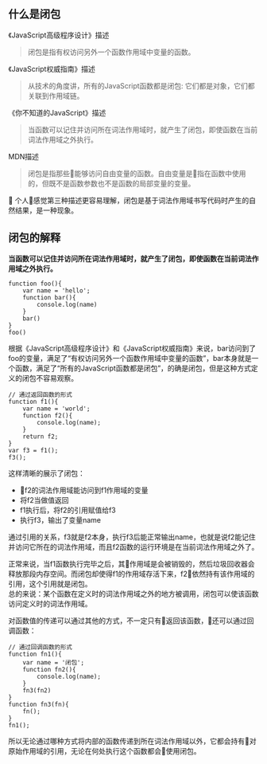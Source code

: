 ## 什么是闭包
《JavaScript高级程序设计》描述
 >闭包是指有权访问另外一个函数作用域中变量的函数。

《JavaScript权威指南》描述    
>从技术的角度讲，所有的JavaScript函数都是闭包: 它们都是对象，它们都关联到作用域链。    

《你不知道的JavaScript》描述
>当函数可以记住并访问所在词法作用域时，就产生了闭包，即使函数在当前词法作用域之外执行。   

MDN描述
>闭包是指那些能够访问自由变量的函数。自由变量是指在函数中使用的，但既不是函数参数也不是函数的局部变量的变量。    


个人感觉第三种描述更容易理解，闭包是基于词法作用域书写代码时产生的自然结果，是一种现象。

## 闭包的解释
**当函数可以记住并访问所在词法作用域时，就产生了闭包，即使函数在当前词法作用域之外执行。**     
```
function foo(){
    var name = 'hello';
    function bar(){
        console.log(name)
    }
    bar()
}
foo()
```
根据《JavaScript高级程序设计》和《JavaScript权威指南》来说，bar访问到了foo的变量，满足了“有权访问另外一个函数作用域中变量的函数”，bar本身就是一个函数，满足了“所有的JavaScript函数都是闭包”，的确是闭包，但是这种方式定义的闭包不容易观察。
```
// 通过返回函数的形式
function f1(){
    var name = 'world';
    function f2(){
        console.log(name);
    }
    return f2;
}
var f3 = f1();
f3();
```
这样清晰的展示了闭包：
- f2的词法作用域能访问到f1作用域的变量
- 将f2当做值返回
- f1执行后，将f2的引用赋值给f3
- 执行f3，输出了变量name    

通过引用的关系，f3就是f2本身，执行f3后能正常输出name，也就是说f2能记住并访问它所在的词法作用域，而且f2函数的运行环境是在当前词法作用域之外了。   

正常来说，当f1函数执行完毕之后，其作用域是会被销毁的，然后垃圾回收器会释放那段内存空间。而闭包却使得f1的作用域存活下来，f2依然持有该作用域的引用，这个引用就是闭包。    
总的来说：某个函数在定义时的词法作用域之外的地方被调用，闭包可以使该函数访问定义时的词法作用域。    

对函数值的传递可以通过其他的方式，不一定只有返回该函数，还可以通过回调函数：
```
// 通过回调函数的形式
function fn1(){
    var name = '闭包';
    function fn2(){
        console.log(name);
    }
    fn3(fn2)
}
function fn3(fn){
    fn();
}
fn1();
```
所以无论通过哪种方式将内部的函数传递到所在词法作用域以外，它都会持有对原始作用域的引用，无论在何处执行这个函数都会使用闭包。    


